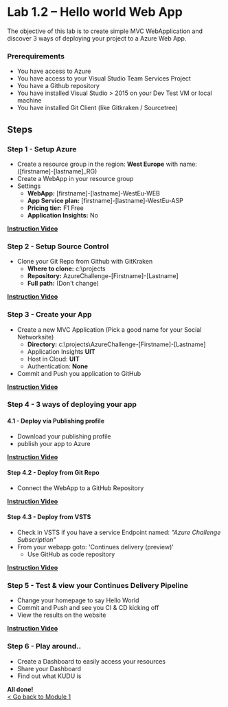 # Lab 1.2 –  Hello world Web App #

The objective of this lab is to create simple MVC WebApplication and discover 3 ways of deploying your project to a Azure Web App.

### Prerequirements ###
* You have access to Azure
* You have access to your Visual Studio Team Services Project
* You have a Github repository
* You have installed Visual Studio > 2015 on your Dev Test VM or local machine
* You have installed Git Client (like Gitkraken / Sourcetree)

## Steps ##

### Step 1 - Setup Azure ###
* Create a resource group in the region: **West Europe** with name: ([firstname]-[lastname]_RG)  
* Create a WebApp in your resource group 
* Settings
  * **WebApp:** [firstname]-[lastname]-WestEu-WEB     
  * **App Service plan:** [firstname]-[lastname]-WestEu-ASP    
  * **Pricing tier:** F1 Free    
  * **Application Insights:** No
   
**[Instruction Video](https://vimeo.com/205222884)**

### Step 2 - Setup Source Control ###
* Clone your Git Repo from Github with GitKraken  
  * **Where to clone:** c:\projects
  * **Repository:** AzureChallenge-[Firstname]-[Lastname]   
  * **Full path:** (Don't change)   
  
**[Instruction Video](https://vimeo.com/205949817)**

### Step 3 - Create your App ###
* Create a new MVC Application (Pick a good name for your Social Networksite)
  * **Directory:** c:\projects\AzureChallenge-[Firstname]-[Lastname]
  * Application Insights **UIT**
  * Host in Cloud: **UIT**
  * Authentication: **None**
* Commit and Push you application to GitHub  

**[Instruction Video](https://vimeo.com/205222927)**

### Step 4 - 3 ways of deploying your app

#### 4.1 - Deploy via Publishing profile ###
* Download your publishing profile
* publish your app to Azure   

**[Instruction Video](https://vimeo.com/205222906)**

#### Step 4.2 - Deploy from Git Repo ###
* Connect the WebApp to a GitHub Repository  

**[Instruction Video](https://vimeo.com/205222895)**

#### Step 4.3 - Deploy from VSTS
* Check in VSTS if you have a service Endpoint named: *"Azure Challenge Subscription"*
* From your webapp goto: 'Continues delivery (preview)'
   * Use GitHub as code repository

**[Instruction Video](https://vimeo.com/205957131)**  

### Step 5 - Test & view your Continues Delivery Pipeline ###
* Change your homepage to say Hello World 
* Commit and Push and see you CI & CD kicking off
* View the results on the website

**[Instruction Video](https://vimeo.com/205958732)**  

### Step 6 - Play around.. ###
* Create a Dashboard to easily access your resources
* Share your Dashboard
* Find out what KUDU is   

**All done!**   
[< Go back to Module 1](../../)
